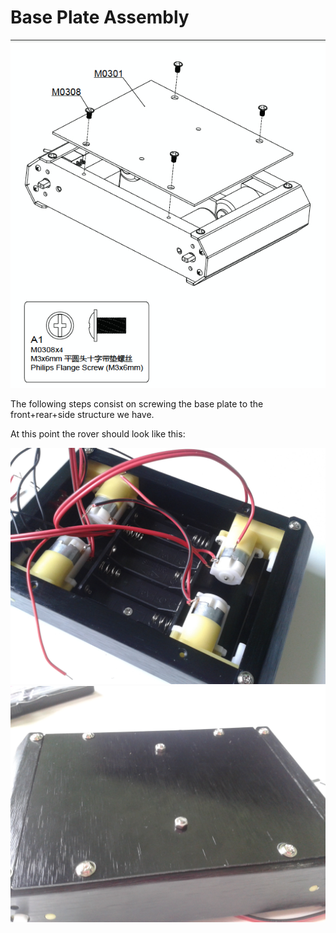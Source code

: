 # Base Plate Assembly



![base](../img/assembly_img/a_base.jpg)

The following steps consist on screwing the base plate to the front+rear+side structure we have.

At this point the rover should look like this:

![base](../img/assembly_img/a_base2.jpg)
![base](../img/assembly_img/a_base3.jpg)
